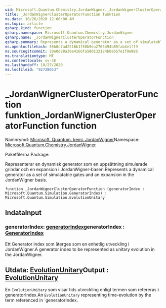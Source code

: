 ```yaml
---
uid: Microsoft.Quantum.Chemistry.JordanWigner._JordanWignerClusterOperatorFunction
title: _JordanWignerClusterOperatorFunction funktion
ms.date: 10/26/2020 12:00:00 AM
ms.topic: article
qsharp.kind: function
qsharp.namespace: Microsoft.Quantum.Chemistry.JordanWigner
qsharp.name: _JordanWignerClusterOperatorFunction
qsharp.summary: Represents a dynamical generator as a set of simulatable gates and an expansion in the JordanWigner basis.
ms.openlocfilehash: 58b0c7ad2216b1f58b9ea2765494b85fab4e1ff9
ms.sourcegitcommit: 29e0d88a30e4166fa580132124b0eb57e1f0e986
ms.translationtype: MT
ms.contentlocale: sv-SE
ms.lasthandoff: 10/27/2020
ms.locfileid: "92728053"
---
```

# <a name="_jordanwignerclusteroperatorfunction-function"></a><span data-ttu-id="246fd-102">_JordanWignerClusterOperatorFunction funktion</span><span class="sxs-lookup"><span data-stu-id="246fd-102">_JordanWignerClusterOperatorFunction function</span></span>

<span data-ttu-id="246fd-103">Namnrymd: [Microsoft. Quantum. kemi. JordanWigner](xref:Microsoft.Quantum.Chemistry.JordanWigner)</span><span class="sxs-lookup"><span data-stu-id="246fd-103">Namespace: [Microsoft.Quantum.Chemistry.JordanWigner](xref:Microsoft.Quantum.Chemistry.JordanWigner)</span></span>

<span data-ttu-id="246fd-104">Paketfilerna [](https://nuget.org/packages/)</span><span class="sxs-lookup"><span data-stu-id="246fd-104">Package: [](https://nuget.org/packages/)</span></span>


<span data-ttu-id="246fd-105">Representerar en dynamisk generator som en uppsättning simulerade grindar och en expansion i JordanWigner-basen.</span><span class="sxs-lookup"><span data-stu-id="246fd-105">Represents a dynamical generator as a set of simulatable gates and an expansion in the JordanWigner basis.</span></span>

```qsharp
function _JordanWignerClusterOperatorFunction (generatorIndex : Microsoft.Quantum.Simulation.GeneratorIndex) : Microsoft.Quantum.Simulation.EvolutionUnitary
```


## <a name="input"></a><span data-ttu-id="246fd-106">Indata</span><span class="sxs-lookup"><span data-stu-id="246fd-106">Input</span></span>

### <a name="generatorindex--generatorindex"></a><span data-ttu-id="246fd-107">generatorIndex: [generatorIndex](xref:Microsoft.Quantum.Simulation.GeneratorIndex)</span><span class="sxs-lookup"><span data-stu-id="246fd-107">generatorIndex : [GeneratorIndex](xref:Microsoft.Quantum.Simulation.GeneratorIndex)</span></span>

<span data-ttu-id="246fd-108">Ett Generator index som återges som en enhetlig utveckling i JordanWigner.</span><span class="sxs-lookup"><span data-stu-id="246fd-108">A generator index to be represented as unitary evolution in the JordanWigner.</span></span>



## <a name="output--evolutionunitary"></a><span data-ttu-id="246fd-109">Utdata: [EvolutionUnitary](xref:Microsoft.Quantum.Simulation.EvolutionUnitary)</span><span class="sxs-lookup"><span data-stu-id="246fd-109">Output : [EvolutionUnitary](xref:Microsoft.Quantum.Simulation.EvolutionUnitary)</span></span>

<span data-ttu-id="246fd-110">En `EvolutionUnitary` som visar tids utveckling enligt termen som refereras i generatorIndex.</span><span class="sxs-lookup"><span data-stu-id="246fd-110">An `EvolutionUnitary` representing time-evolution by the term referenced in \`generatorIndex.</span></span>